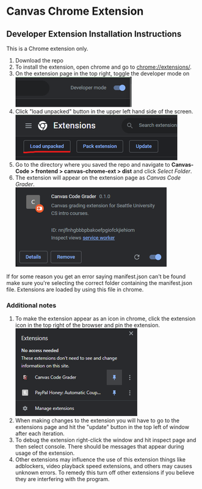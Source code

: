 # Canvas Chrome Extension

## Developer Extension Installation Instructions

This is a Chrome extension only.

1. Download the repo
2. To install the extension, open chrome and go to [chrome://extensions/](chrome://extensions/).
3. On the extension page in the top right, toggle the developer mode on
   <br>![img.png](img.png)
4. Click "load unpacked" button in the upper left hand side of the screen.
   <br> ![img_2.png](img_2.png)
5. Go to the directory where you saved the repo and navigate to **Canvas-Code > frontend > canvas-chrome-ext > dist**
   and click *Select Folder*.
6. The extension will appear on the extension page as *Canvas Code Grader*. <br> ![img_3.png](img_3.png)
   
If for some reason you get an error saying manifest.json can't be found make sure you're selecting the correct folder
containing the manifest.json file. Extensions are loaded by using this file in chrome.

### Additional notes

1. To make the extension appear as an icon in chrome, click the extension icon in the top right of the browser and pin
   the extension. <br>![img_4.png](img_4.png)
2. When making changes to the extension you will have to go to the extensions page and hit the "update" button in the
   top left of window after each iteration.
3. To debug the extension right-click the window and hit inspect page and then select console. There should be messages
   that appear during usage of the extension.
4. Other extensions may influence the use of this extension things like adblockers, video playback speed extensions, and
   others may causes unknown errors. To remedy this turn off other extensions if you believe they are interfering with
   the program.

